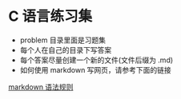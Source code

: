 # C 语言练习集

- problem 目录里面是习题集
- 每个人在自己的目录下写答案
- 每个答案尽量创建一个新的文件(文件后缀为 .md)
- 如何使用 markdown 写网页，请参考下面的链接

[markdown 语法规则](https://www.jianshu.com/p/191d1e21f7ed)

